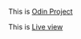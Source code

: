 <p>This is <a href="https://www.theodinproject.com/paths/foundations/courses/foundations/lessons/etch-a-sketch-project"> Odin Project</a></p>
<p>This is <a href = "https://j9011303.github.io/etch-a-sketch/">Live view</a></p>
